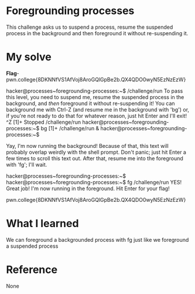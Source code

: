 # Foregrounding processes
This challenge asks us to suspend a process, resume the suspended process in the background and then foreground it without re-suspending it.
# My solve
**Flag**-pwn.college{8DKNNfVS1AfVoj8AroGQlGpBe2b.QX4QDO0wyN5EzNzEzW}

hacker@processes~foregrounding-processes:~$ /challenge/run
To pass this level, you need to suspend me, resume the suspended process in the
background, and *then* foreground it without re-suspending it! You can
background me with Ctrl-Z (and resume me in the background with 'bg') or, if
you're not ready to do that for whatever reason, just hit Enter and I'll exit!
^Z
[1]+  Stopped                 /challenge/run
hacker@processes~foregrounding-processes:~$ bg
[1]+ /challenge/run &
hacker@processes~foregrounding-processes:~$


Yay, I'm now running the background! Because of that, this text will probably
overlap weirdly with the shell prompt. Don't panic; just hit Enter a few times
to scroll this text out. After that, resume me into the foreground with 'fg';
I'll wait.

hacker@processes~foregrounding-processes:~$
hacker@processes~foregrounding-processes:~$ fg
/challenge/run
YES! Great job! I'm now running in the foreground. Hit Enter for your flag!

pwn.college{8DKNNfVS1AfVoj8AroGQlGpBe2b.QX4QDO0wyN5EzNzEzW}

# What I learned
We can foreground a backgrounded process with fg just like we foreground a suspended process
# Reference
None
